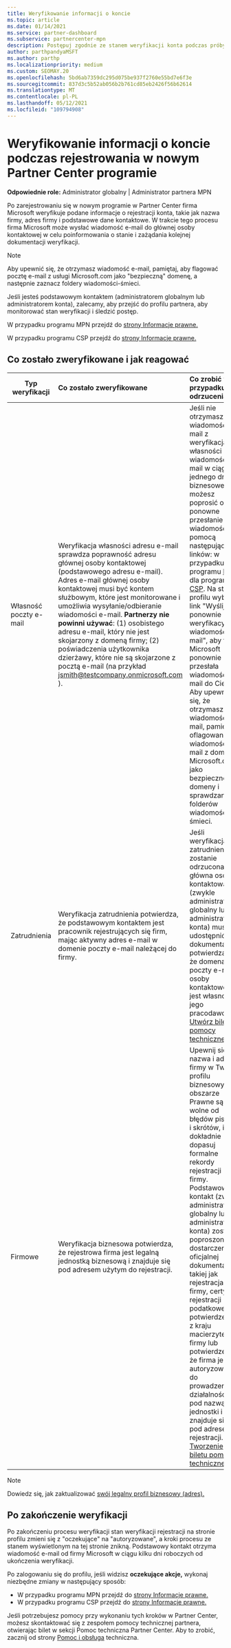```yaml
---
title: Weryfikowanie informacji o koncie
ms.topic: article
ms.date: 01/14/2021
ms.service: partner-dashboard
ms.subservice: partnercenter-mpn
description: Postępuj zgodnie ze stanem weryfikacji konta podczas próby zarejestrowania się w nowym Partner Center programie. Dowiedz się, jak w razie potrzeby podać dodatkowe informacje.
author: parthpandyaMSFT
ms.author: parthp
ms.localizationpriority: medium
ms.custom: SEOMAY.20
ms.openlocfilehash: 5bd6ab7359dc295d075be937f2760e55bd7e6f3e
ms.sourcegitcommit: 837d3c5b52ab056b2b761cd85eb2426f56b62614
ms.translationtype: MT
ms.contentlocale: pl-PL
ms.lasthandoff: 05/12/2021
ms.locfileid: "109794908"
---
```

# <a name="verify-your-account-information-when-you-enroll-in-a-new-partner-center-program"></a>Weryfikowanie informacji o koncie podczas rejestrowania w nowym Partner Center programie

**Odpowiednie role:** Administrator globalny | Administrator partnera MPN

Po zarejestrowaniu się w nowym programie w Partner Center firma Microsoft weryfikuje podane informacje o rejestracji konta, takie jak nazwa firmy, adres firmy i podstawowe dane kontaktowe. W trakcie tego procesu firma Microsoft może wysłać wiadomość e-mail do głównej osoby kontaktowej w celu poinformowania o stanie i zażądania kolejnej dokumentacji weryfikacji.

>[!NOTE]
>Aby upewnić się, że otrzymasz wiadomość e-mail, pamiętaj, aby flagować pocztę e-mail z usługi Microsoft.com jako "bezpieczną" domenę, a następnie zaznacz foldery wiadomości-śmieci.

Jeśli jesteś podstawowym kontaktem (administratorem globalnym lub administratorem konta), zalecamy, aby przejść do profilu partnera, aby monitorować stan weryfikacji i śledzić postęp.

W przypadku programu MPN przejdź do [strony Informacje prawne.](https://partner.microsoft.com/pcv/accountsettings/connectedpartnerprofile)

W przypadku programu CSP przejdź do [strony Informacje prawne.](https://partner.microsoft.com/pcv/accountsettings/partnerprofile)


## <a name="what-is-verified-and-how-to-respond"></a>Co zostało zweryfikowane i jak reagować

|**Typ weryfikacji**   |**Co zostało zweryfikowane**   |**Co zrobić w przypadku odrzucenia**   |
|----------------------------|:-----------------------------------|:--------------------------------------|
|Własność poczty e-mail   |Weryfikacja własności adresu e-mail sprawdza poprawność adresu głównej osoby kontaktowej (podstawowego adresu e-mail). Adres e-mail głównej osoby kontaktowej musi być kontem służbowym, które jest monitorowane i umożliwia wysyłanie/odbieranie wiadomości e-mail. **Partnerzy nie powinni używać**: (1) osobistego adresu e-mail, który nie jest skojarzony z domeną firmy; (2) poświadczenia użytkownika dzierżawy, które nie są skojarzone z pocztą e-mail (na przykład jsmith@testcompany.onmicrosoft.com ).  |Jeśli nie otrzymasz wiadomości e-mail z weryfikacją własności wiadomości e-mail w ciągu jednego dnia biznesowego, możesz poprosić o ponowne przesłanie wiadomości za pomocą następujących linków: w przypadku programu [MPN](https://partner.microsoft.com/pcv/accountsettings/connectedpartnerprofile), dla programu [CSP](https://partner.microsoft.com/pcv/accountsettings/partnerprofile). Na stronie profilu wybierz link "Wyślij ponownie weryfikacyjną wiadomość e-mail", aby firma Microsoft ponownie przesłała wiadomość e-mail do Ciebie. Aby upewnić się, że otrzymasz tę wiadomość e-mail, pamiętaj o oflagowaniu wiadomości e-mail z domeny Microsoft.com jako bezpiecznej domeny i sprawdzaniu folderów wiadomości-śmieci.|
|Zatrudnienia |Weryfikacja zatrudnienia potwierdza, że podstawowym kontaktem jest pracownik rejestrujących się firm, mając aktywny adres e-mail w domenie poczty e-mail należącej do firmy.|Jeśli weryfikacja zatrudnienia zostanie odrzucona, główna osoba kontaktowa (zwykle administrator globalny lub administrator konta) musi udostępnić dokumentację potwierdzającą, że domena poczty e-mail osoby kontaktowej jest własnością jego pracodawcy. [Utwórz bilet pomocy technicznej.](https://partner.microsoft.com/dashboard/support/csp/servicerequests/create?stage=2&topicid=c34a5c81-a111-476d-11a4-81c808c37a6b)|
|Firmowe   | Weryfikacja biznesowa potwierdza, że rejestrowa firma jest legalną jednostką biznesową i znajduje się pod adresem użytym do rejestracji.|Upewnij się, że nazwa [](https://partner.microsoft.com/pcv/accountsettings/connectedpartnerprofile) i adres firmy w Twoim profilu biznesowym w obszarze Prawne są wolne od błędów pisowni i skrótów, i dokładnie dopasuj formalne rekordy rejestracji firmy. Podstawowy kontakt (zwykle administrator globalny lub administrator konta) zostanie poproszony o dostarczenie oficjalnej dokumentacji, takiej jak rejestracja firmy, certyfikat rejestracji podatkowej lub potwierdzenie, z kraju macierzytego firmy lub potwierdzenie, że firma jest autoryzowana do prowadzenia działalności pod nazwą tej jednostki i znajduje się pod adresem rejestracji. [Tworzenie biletu pomocy technicznej](https://partner.microsoft.com/dashboard/support/csp/servicerequests/create?stage=2&topicid=52ac28f3-d58f-99d9-9846-3df5a6477c54)|

>[!NOTE]
>Dowiedz się, jak zaktualizować [swój legalny profil biznesowy (adres).](update-your-partner-profile.md)

## <a name="when-verification-concludes"></a>Po zakończenie weryfikacji

Po zakończeniu procesu weryfikacji stan weryfikacji rejestracji na stronie profilu zmieni się z "oczekujące" na "autoryzowane", a kroki procesu ze stanem wyświetlonym na tej stronie znikną.
Podstawowy kontakt otrzyma wiadomość e-mail od firmy Microsoft w ciągu kilku dni roboczych od ukończenia weryfikacji. 

Po zalogowaniu się do profilu, jeśli widzisz **oczekujące akcje,** wykonaj niezbędne zmiany w następujący sposób:

- W przypadku programu MPN przejdź do [strony Informacje prawne.](https://partner.microsoft.com/pcv/accountsettings/connectedpartnerprofile)  
- W przypadku programu CSP przejdź do [strony Informacje prawne.](https://partner.microsoft.com/pcv/accountsettings/partnerprofile)

Jeśli potrzebujesz pomocy przy wykonaniu tych kroków w Partner Center, możesz skontaktować się z zespołem pomocy technicznej partnera, otwierając bilet w sekcji Pomoc techniczna Partner Center. Aby to zrobić, zacznij od strony [Pomoc i obsługa](https://partner.microsoft.com/dashboard/support/servicerequests/create?stage=2&topicid=21655de7-7dbb-4927-33a2-f60f45feadf3) techniczna.
